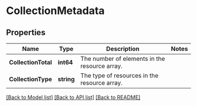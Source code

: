 # CollectionMetadata

## Properties

Name | Type | Description | Notes
------------ | ------------- | ------------- | -------------
**CollectionTotal** | **int64** | The number of elements in the resource array. | 
**CollectionType** | **string** | The type of resources in the resource array. | 

[[Back to Model list]](../README.md#documentation-for-models) [[Back to API list]](../README.md#documentation-for-api-endpoints) [[Back to README]](../README.md)


